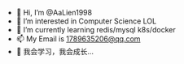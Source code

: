 - 👋 Hi, I’m @AaLien1998
- 👀 I’m interested in Computer Science LOL
- 🌱 I’m currently learning redis/mysql k8s/docker
- 📫 My Email is 1789635206@qq.com
- 👀 我会学习，我会成长...
<!---
AaLien1998/AaLien1998 is a ✨ special ✨ repository because its `README.md` (this file) appears on your GitHub profile.
You can click the Preview link to take a look at your changes.
--->
